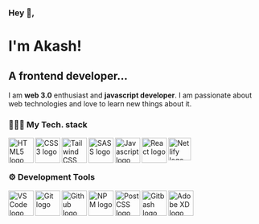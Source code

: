 ### Hey 👋,

# I'm Akash!
## A frontend developer...

I am **web 3.0** enthusiast and **javascript developer**. I am passionate about web technologies and love to learn new things about it.

### 👩🏻‍💻 My Tech. stack

<img align="left" alt="HTML5 logo" width="50px"  src="https://cdn.icon-icons.com/icons2/1488/PNG/512/5352-html5_102567.png" />
<img align="left" alt="CSS3 logo" width="50px" src="https://upload.wikimedia.org/wikipedia/commons/thumb/7/70/Devicon-css3-plain.svg/1200px-Devicon-css3-plain.svg.png" />
<img align="left" alt="Tailwind CSS" width="50px" src="https://upload.wikimedia.org/wikipedia/commons/thumb/d/d5/Tailwind_CSS_Logo.svg/2048px-Tailwind_CSS_Logo.svg.png" />
<img align="left" alt="SASS logo" width="50px" src="https://img.icons8.com/color/344/sass.png" />
<img align="left" alt="Javascript logo" width="50px" src="https://img.icons8.com/color/344/javascript--v1.png" />
<img align="left" alt="React logo" width="50px" src="https://encrypted-tbn0.gstatic.com/images?q=tbn:ANd9GcQ5sfZORSHIqvqMrviTOvNUfz5KPp4zdbnVuamgVje_bW5xRr8IAqMoYBYCmCKL5GmBntA&usqp=CAU" />
<!-- <img align="left" alt="Node logo" width="50px" src="https://www.pngfind.com/pngs/m/683-6833893_node-js-logo-png-transparent-png.png" /> 
<img align="left" alt="MongoDB logo" width="50px" src="https://cdn.worldvectorlogo.com/logos/mongodb-icon-1.svg" /> -->
<img alt="Netlify logo" width="45px" src="https://pbs.twimg.com/profile_images/1413544188411482112/61xGHyIi_400x400.jpg" />

### ⚙ Development Tools

<img align="left" alt="VS Code logo" width="50px" src="https://cdn.freebiesupply.com/logos/large/2x/visual-studio-code-logo-svg-vector.svg" />
<img align="left" alt="Git logo" width="50px" src="https://iconape.com/wp-content/png_logo_vector/git-icon.png" />
<img align="left" alt="Github logo" width="50px" src="https://cdn4.iconfinder.com/data/icons/iconsimple-logotypes/512/github-512.png">
<img align="left" alt="NPM logo" width=50px" src="https://authy.com/wp-content/uploads/npm-logo.png" />
<img align="left" alt="PostCSS logo" width="50px" src="https://upload.wikimedia.org/wikipedia/commons/thumb/b/bc/PostCSS_Logo.svg/790px-PostCSS_Logo.svg.png">
<!-- <img align="left" alt="webpack logo" width="50px" src="https://webpack.js.org/icon-pwa-512x512.d3dae4189855b3a72ff9.png" /> -->
<img align="left" alt="Gitbash logo" width="50px" src="https://seeklogo.com/images/G/git-bash-logo-B6475E8359-seeklogo.com.png" />
<img alt="Adobe XD logo" width="50px" src="https://upload.wikimedia.org/wikipedia/commons/thumb/c/c2/Adobe_XD_CC_icon.svg/1200px-Adobe_XD_CC_icon.svg.png" />
